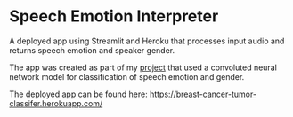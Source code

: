 # Speech Emotion Interpreter

A deployed app using Streamlit and Heroku that processes input audio and returns speech emotion and speaker gender.

The app was created as part of my <a href="https://github.com/eunchanity/davids_repo/tree/master/projects/project5_speech_emotion" target="_blank">project</a> that used a convoluted neural network model for classification of speech emotion and gender.

The deployed app can be found here: <a href="https://breast-cancer-tumor-classifer.herokuapp.com/" target="_blank">https://breast-cancer-tumor-classifer.herokuapp.com/</a>
